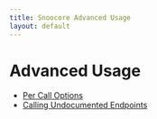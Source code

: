 ```yaml
---
title: Snoocore Advanced Usage
layout: default
---
```


# Advanced Usage

 - [Per Call Options](perCallOptions.html)
 - [Calling Undocumented Endpoints](undocumentedEndpoints.html)
